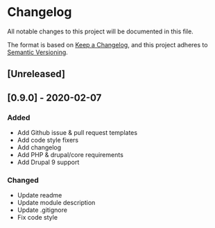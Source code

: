 # Changelog
All notable changes to this project will be documented in this file.

The format is based on [Keep a Changelog](https://keepachangelog.com/en/1.0.0/),
and this project adheres to [Semantic Versioning](https://semver.org/spec/v2.0.0.html).

## [Unreleased]

## [0.9.0] - 2020-02-07
### Added
- Add Github issue & pull request templates
- Add code style fixers
- Add changelog
- Add PHP & drupal/core requirements
- Add Drupal 9 support

### Changed
- Update readme
- Update module description
- Update .gitignore
- Fix code style
